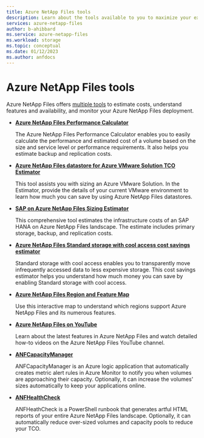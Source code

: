 ```yaml
---
title: Azure NetApp Files tools 
description: Learn about the tools available to you to maximize your experience and savings with Azure NetApp Files. 
services: azure-netapp-files
author: b-ahibbard
ms.service: azure-netapp-files
ms.workload: storage
ms.topic: conceptual
ms.date: 01/12/2023
ms.author: anfdocs
---
```


# Azure NetApp Files tools 

Azure NetApp Files offers [multiple tools](https://aka.ms/anftools) to estimate costs, understand features and availability, and monitor your Azure NetApp Files deployment.

* [**Azure NetApp Files Performance Calculator**](https://aka.ms/anfcalc)

    The Azure NetApp Files Performance Calculator enables you to easily calculate the performance and estimated cost of a volume based on the size and service level or performance requirements. It also helps you estimate backup and replication costs.

* [**Azure NetApp Files datastore for Azure VMware Solution TCO Estimator**](https://aka.ms/anfavscalc)

    This tool assists you with sizing an Azure VMware Solution. In the Estimator, provide the details of your current VMware environment to learn how much you can save by using Azure NetApp Files datastores.

* [**SAP on Azure NetApp Files Sizing Estimator**](https://aka.ms/anfsapcalc)

    This comprehensive tool estimates the infrastructure costs of an SAP HANA on Azure NetApp Files landscape. The estimate includes primary storage, backup, and replication costs.

* [**Azure NetApp Files Standard storage with cool access cost savings estimator**](https://aka.ms/anfcoolaccesscalc)

    Standard storage with cool access enables you to transparently move infrequently accessed data to less expensive storage. This cost savings estimator helps you understand how much money you can save by enabling Standard storage with cool access.

* [**Azure NetApp Files Region and Feature Map**](https://aka.ms/anfmap)
    
    Use this interactive map to understand which regions support Azure NetApp Files and its numerous features. 

* [**Azure NetApp Files on YouTube**](https://www.youtube.com/@azurenetappfiles)

    Learn about the latest features in Azure NetApp Files and watch detailed how-to videos on the Azure NetApp Files YouTube channel. 

* [**ANFCapacityManager**](https://github.com/ANFTechTeam/ANFCapacityManager)

    ANFCapacityManager is an Azure logic application that automatically creates metric alert rules in Azure Monitor to notify you when volumes are approaching their capacity. Optionally, it can increase the volumes' sizes automatically to keep your applications online.

* [**ANFHealthCheck**](https://github.com/seanluce/ANFHealthCheck)

    ANFHeathCheck is a PowerShell runbook that generates artful HTML reports of your entire Azure NetApp Files landscape. Optionally, it can automatically reduce over-sized volumes and capacity pools to reduce your TCO.

